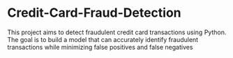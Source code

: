 # Credit-Card-Fraud-Detection
This project aims to detect fraudulent credit card transactions using Python. The goal is to build a model that can accurately identify fraudulent transactions while minimizing false positives and false negatives
